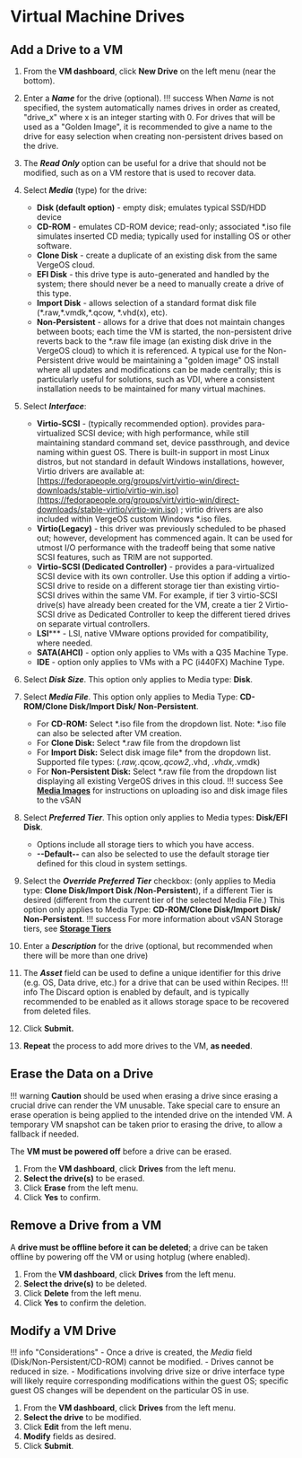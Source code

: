 # Virtual Machine Drives

## Add a Drive to a VM

1. From the **VM dashboard**, click **New Drive** on the left menu (near the bottom).
2. Enter a ***Name*** for the drive (optional).
!!! success
    When *Name* is not specified, the system automatically names drives in order as created, "drive\_x" where x is an integer starting with 0. For drives that will be used as a "Golden Image", it is recommended to give a name to the drive for easy selection when creating non-persistent drives based on the drive.

3. The ***Read Only*** option can be useful for a drive that should not be modified, such as on a VM restore that is used to recover data.
4. Select ***Media*** (type) for the drive:
    - **Disk (default option)** - empty disk; emulates typical SSD/HDD device
    - **CD-ROM** - emulates CD-ROM device; read-only; associated \*.iso file simulates inserted CD media; typically used for installing OS or other software.
    - **Clone Disk** - create a duplicate of an existing disk from the same VergeOS cloud.
    - **EFI Disk** - this drive type is auto-generated and handled by the system; there should never be a need to manually create a drive of this type.
    - **Import Disk** - allows selection of a standard format disk file (\*.raw,\*.vmdk,\*.qcow, \*.vhd(x), etc).
    - **Non-Persistent** - allows for a drive that does not maintain changes between boots; each time the VM is started, the non-persistent drive reverts back to the \*.raw file image (an existing disk drive in the VergeOS cloud) to which it is referenced. A typical use for the Non-Persistent drive would be maintaining a "golden image" OS install where all updates and modifications can be made centrally; this is particularly useful for solutions, such as VDI, where a consistent installation needs to be maintained for many virtual machines.

5. Select ***Interface***:
    - **Virtio-SCSI** - (typically recommended option). provides para-virtualized SCSI device; with high performance, while still maintaining standard command set, device passthrough, and device naming within guest OS. There is built-in support in most Linux distros, but not standard in default Windows installations, however, Virtio drivers are available at: [https://fedorapeople.org/groups/virt/virtio-win/direct-downloads/stable-virtio/virtio-win.iso](https://fedorapeople.org/groups/virt/virtio-win/direct-downloads/stable-virtio/virtio-win.iso) ; virtio drivers are also included within VergeOS custom Windows \*.iso files.
    - **Virtio(Legacy)** - this driver was previously scheduled to be phased out; however, development has commenced again. It can be used for utmost I/O performance with the tradeoff being that some native SCSI features, such as TRIM are not supported.
    - **Virtio-SCSI (Dedicated Controller)** - provides a para-virtualized SCSI device with its own controller. Use this option if adding a virtio-SCSI drive to reside on a different storage tier than existing virtio-SCSI drives within the same VM. For example, if tier 3 virtio-SCSI drive(s) have already been created for the VM, create a tier 2 Virtio-SCSI drive as Dedicated Controller to keep the different tiered drives on separate virtual controllers.
    - **LSI***** - LSI, native VMware options provided for compatibility, where needed.
    - **SATA(AHCI)** - option only applies to VMs with a Q35 Machine Type.
    - **IDE** - option only applies to VMs with a PC (i440FX) Machine Type.
6. Select ***Disk Size***. This option only applies to Media type: **Disk**.
7. Select ***Media File***. This option only applies to Media Type: **CD-ROM/Clone Disk/Import Disk/ Non-Persistent**.
    - For **CD-ROM:** Select *.iso file from the dropdown list. Note: \*.iso file can also be selected after VM creation.
    - For **Clone Disk:** Select *.raw file from the dropdown list
    - For **Import Disk:** Select disk image file* from the dropdown list. Supported file types: (*.raw,*.qcow,*.qcow2,*.vhd, *.vhdx,*.vmdk)
    - For **Non-Persistent Disk:** Select *.raw file from the dropdown list displaying all existing VergeOS drives in this cloud.
!!! success
    See [**Media Images**](/product-guide/storage/uploading-files-to-vsan) for instructions on uploading iso and disk image files to the vSAN

8. Select ***Preferred Tier***. This option only applies to Media types: **Disk/EFI Disk**.
    - Options include all storage tiers to which you have access.
    - **--Default--** can also be selected to use the default storage tier defined for this cloud in system settings.
9. Select the ***Override Preferred Tier*** checkbox: (only applies to Media type: **Clone Disk/Import Disk /Non-Persistent**), if a different Tier is desired (different from the current tier of the selected Media File.) This option only applies to Media Type: **CD-ROM/Clone Disk/Import Disk/ Non-Persistent**.
!!! success
    For more information about vSAN Storage tiers, see [**Storage Tiers**](/product-guide/storage/storage-tiers)

10. Enter a ***Description*** for the drive (optional, but recommended when there will be more than one drive)
11. The ***Asset*** field can be used to define a unique identifier for this drive (e.g. OS, Data drive, etc.) for a drive that can be used within Recipes.
!!! info
    The Discard option is enabled by default, and is typically recommended to be enabled as it allows storage space to be recovered from deleted files.

12. Click **Submit.**
13. **Repeat** the process to add more drives to the VM, **as needed**.

## Erase the Data on a Drive

!!! warning
    **Caution** should be used when erasing a drive since erasing a crucial drive can render the VM unusable. Take special care to ensure an erase operation is being applied to the intended drive on the intended VM. A temporary VM snapshot can be taken prior to erasing the drive, to allow a fallback if needed.

The **VM must be powered off** before a drive can be erased.

1. From the **VM dashboard**, click **Drives** from the left menu.  
2. **Select the drive(s)** to be erased.
3. Click **Erase** from the left menu.
4. Click **Yes** to confirm.

## Remove a Drive from a VM

A **drive must be offline before it can be deleted**; a drive can be taken offline by powering off the VM or using hotplug (where enabled).

1. From the **VM dashboard**, click **Drives** from the left menu.  
2. **Select the drive(s)** to be deleted.
3. Click **Delete** from the left menu.
4. Click **Yes** to confirm the deletion.

## Modify a VM Drive

!!! info "Considerations"
    - Once a drive is created, the *Media* field (Disk/Non-Persistent/CD-ROM) cannot be modified.
    - Drives cannot be reduced in size.
    - Modifications involving drive size or drive interface type will likely require corresponding modifications within the guest OS; specific guest OS changes will be dependent on the particular OS in use.

1. From the **VM dashboard**, click **Drives** from the left menu.
2. **Select the drive** to be modified.
3. Click **Edit** from the left menu.
4. **Modify** fields as desired.
5. Click **Submit**.
